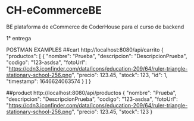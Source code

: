 # CH-eCommerceBE
BE plataforma de eCommerce de CoderHouse para el curso de backend

1° entrega

POSTMAN EXAMPLES
##cart
http://localhost:8080/api/carrito
{
    "productos": [
        {
            "nombre": "Prueba",
            "descripcion": "DescripcionPrueba",
            "codigo": "123-asdsa",
            "fotoUrl": "https://cdn3.iconfinder.com/data/icons/education-209/64/ruler-triangle-stationary-school-256.png",
            "precio": 123.45,
            "stock": 123,
            "id": 1,
            "timestamp": 1646624063574
        }
    ]
}

##product
http://localhost:8080/api/productos
{
    "nombre": "Prueba",
    "descripcion": "DescripcionPrueba",
    "codigo": "123-asdsa",
    "fotoUrl": "https://cdn3.iconfinder.com/data/icons/education-209/64/ruler-triangle-stationary-school-256.png",
    "precio": 123.45,
    "stock": 123
}
